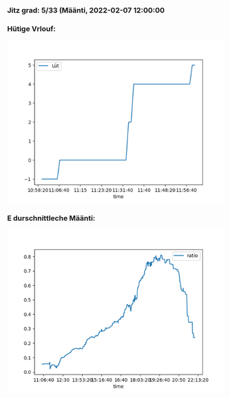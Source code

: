 ### Jitz grad: 5/33 (Määnti, 2022-02-07 12:00:00

### Hütige Vrlouf:
![Graph](Today.png)

### E durschnittleche Määnti:
![Graph](Määnti.png)